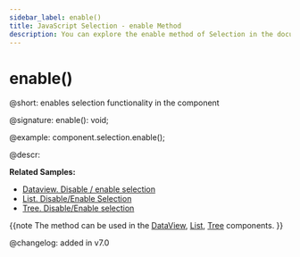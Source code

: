 ```yaml
---
sidebar_label: enable()
title: JavaScript Selection - enable Method 
description: You can explore the enable method of Selection in the documentation of the DHTMLX JavaScript UI library. Browse developer guides and API reference, try out code examples and live demos, and download a free 30-day evaluation version of DHTMLX Suite 7.
---
```


# enable()

@short: enables selection functionality in the component

@signature: enable(): void;

@example:
component.selection.enable();

@descr:

**Related Samples:**
- [Dataview. Disable / enable selection](https://snippet.dhtmlx.com/kn42gb50)
- [List. Disable/Enable Selection](https://snippet.dhtmlx.com/i4zj985o)
- [Tree. Disable/Enable selection](https://snippet.dhtmlx.com/g6cmggqt)

{{note The method can be used in the [DataView](dataview/usage_selection.md), [List](list/usage_selection.md), [Tree](tree/usage_selection.md) components. }}

@changelog:
added in v7.0

[comment]: # (@relatedapi: dataview/api/dataview_selection_config.md list/api/list_selection_config.md tree/api/tree_selection_config.md)
